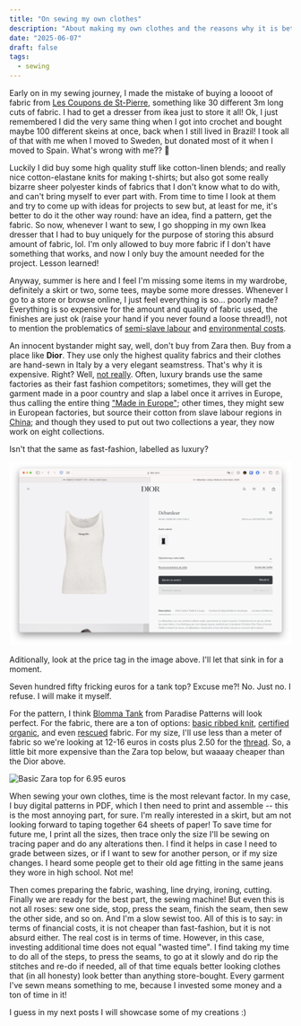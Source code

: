 ```yaml
---
title: "On sewing my own clothes"
description: "About making my own clothes and the reasons why it is better than buying"
date: "2025-06-07"
draft: false
tags:
  - sewing
---
```


Early on in my sewing journey, I made the mistake of buying a loooot of fabric from [Les Coupons de St-Pierre](https://www.google.com/search?client=safari&rls=en&q=les+coupons+de+saint+pierre&ie=UTF-8&oe=UTF-8), something like 30 different 3m long cuts of fabric. I had to get a dresser from ikea just to store it all! Ok, I just remembered I did the very same thing when I got into crochet and bought maybe 100 different skeins at once, back when I still lived in Brazil! I took all of that with me when I moved to Sweden, but donated most of it when I moved to Spain. What's wrong with me?? 🧶

Luckily I did buy some high quality stuff like cotton-linen blends; and really nice cotton-elastane knits for making t-shirts; but also got some really bizarre sheer polyester kinds of fabrics that I don't know what to do with, and can't bring myself to ever part with. From time to time I look at them and try to come up with ideas for projects to sew but, at least for me, it's better to do it the other way round: have an idea, find a pattern, get the fabric. So now, whenever I want to sew, I go shopping in my own Ikea dresser that I had to buy uniquely for the purpose of storing this absurd amount of fabric, lol. I'm only allowed to buy more fabric if I don't have something that works, and now I only buy the amount needed for the project. Lesson learned!

Anyway, summer is here and I feel I'm missing some items in my wardrobe, definitely a skirt or two, some tees, maybe some more dresses. Whenever I go to a store or browse online, I just feel everything is so... poorly made? Everything is so expensive for the amount and quality of fabric used, the finishes are just ok (raise your hand if you never found a loose thread!), not to mention the problematics of [semi-slave labour](https://www.imdb.com/title/tt3162938) and [environmental costs](https://www.greenpeace.org/africa/en/blog/54589/how-fast-fashion-is-fuelling-the-fashion-waste-crisis-in-africa/).

An innocent bystander might say, well, don't buy from Zara then. Buy from a place like **Dior**. They use only the highest quality fabrics and their clothes are hand-sewn in Italy by a very elegant seamstress. That's why it is expensive. Right? Well, [not really](https://remake.world/stories/are-luxury-brands-more-sustainable/). Often, luxury brands use the same factories as their fast fashion competitors; sometimes, they will get the garment made in a poor country and slap a label once it arrives in Europe, thus calling the entire thing ["Made in Europe"](https://luxonomy.net/luxury-made-in-china-the-great-scandal-of-the-industry/); other times, they might sew in European factories, but source their cotton from slave labour regions in [China]((https://directory.goodonyou.eco/brand/dior)); and though they used to put out two collections a year, they now work on eight collections.

Isn't that the same as fast-fashion, labelled as luxury?

![Basic Dior tank top for 750 euros](./dior-top.png)

Aditionally, look at the price tag in the image above. I'll let that sink in for a moment.

Seven hundred fifty fricking euros for a tank top? Excuse me?! No. Just no. I refuse. I will make it myself.

For the pattern, I think [Blomma Tank](https://paradisepatterns.com/products/blomma-tank-pdf-sewing-pattern-sizes-a-l-bust-30-60-athletic-style-top-b-cup-and-d-cup-options) from Paradise Patterns will look perfect. For the fabric, there are a ton of options: [basic ribbed knit](https://takoy.es/tela-de-punto-canale-oskar-nuevo-blanco-1-ns-15378), [certified organic](https://www.nastasianash.com/producto/tela-de-punto-organica-blanca-con-elastano/?attribute_cantidad=Unidad+0%2C5+m), and even [rescued](https://www.kilotela.com/producto/tela-punto-canale-algodon-crudo/) fabric. For my size, I'll use less than a meter of fabric so we're looking at 12-16 euros in costs plus 2.50 for the [thread](https://www.merceriabotton.es/hilo-de-coser/hilo-coser-gutermann-tergal-100m-19741.html#/4567-hilos_gutermann-blanco_800). So, a little bit more expensive than the Zara top below, but waaaay cheaper than the Dior above.

![Basic Zara top for 6.95 euros](./zara-top.png)

When sewing your own clothes, time is the most relevant factor. In my case, I buy digital patterns in PDF, which I then need to print and assemble -- this is the most annoying part, for sure. I'm really interested in a skirt, but am not looking forward to taping together 64 sheets of paper! To save time for future me, I print all the sizes, then trace only the size I'll be sewing on tracing paper and do any alterations then. I find it helps in case I need to grade between sizes, or if I want to sew for another person, or if my size changes. I heard some people get to their old age fitting in the same jeans they wore in high school. Not me!

Then comes preparing the fabric, washing, line drying, ironing, cutting. Finally we are ready for the best part, the sewing machine! But even this is not all roses: sew one side, stop, press the seam, finish the seam, then sew the other side, and so on. And I'm a slow sewist too. All of this is to say: in terms of financial costs, it is not cheaper than fast-fashion, but it is not absurd either. The real cost is in terms of time. However, in this case, investing additional time does not equal "wasted time". I find taking my time to do all of the steps, to press the seams, to go at it slowly and do rip the stitches and re-do if needed, all of that time equals better looking clothes that (in all honesty) look better than anything store-bought. Every garment I've sewn means something to me, because I invested some money and a ton of time in it!

I guess in my next posts I will showcase some of my creations :)
